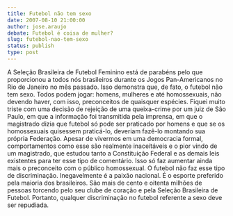 ```yaml
---
title: Futebol não tem sexo
date: 2007-08-10 21:00:00
author: jose.araujo
debate: Futebol é coisa de mulher?
slug: futebol-nao-tem-sexo
status: publish 
type: post
---
```


A Seleção Brasileira de Futebol Feminino está de parabéns pelo que proporcionou a todos nós brasileiros durante os Jogos Pan-Americanos no Rio de Janeiro no mês passado. Isso demonstra que, de fato, o futebol não tem sexo. Todos podem jogar: homens, mulheres e até homossexuais, não devendo haver, com isso, preconceitos de quaisquer espécies. Fiquei muito triste com uma decisão de rejeição de uma queixa-crime por um juiz de São Paulo, em que a informação foi transmitida pela imprensa, em que o magistrado dizia que futebol só pode ser praticado por homens e que se os homossexuais quisessem praticá-lo, deveriam fazê-lo montando sua própria Federação. Apesar de vivermos em uma democracia formal, comportamentos como esse são realmente inaceítáveis e o pior vindo de um magistrado, que estudou tanto a Constituição Federal e as demais leis existentes para ter esse tipo de comentário. Isso só faz aumentar ainda mais o preconceito com o público homossexual. O futebol não faz esse tipo de discriminação. Inegavelmente é a paixão nacional. É o esporte preferido pela maioria dos brasileiros. São mais de cento e oitenta milhões de pessoas torcendo pelo seu clube de coração e pela Seleção Brasileira de Futebol. Portanto, qualquer discriminação no futebol referente a sexo deve ser repudiada.
